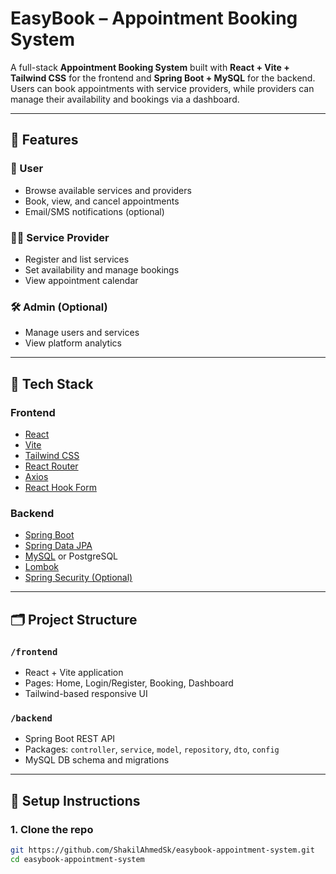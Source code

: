 
# EasyBook – Appointment Booking System

A full-stack **Appointment Booking System** built with **React + Vite + Tailwind CSS** for the frontend and **Spring Boot + MySQL** for the backend. Users can book appointments with service providers, while providers can manage their availability and bookings via a dashboard.

---

## 🚀 Features

### 👤 User
- Browse available services and providers
- Book, view, and cancel appointments
- Email/SMS notifications (optional)

### 🧑‍💼 Service Provider
- Register and list services
- Set availability and manage bookings
- View appointment calendar

### 🛠 Admin (Optional)
- Manage users and services
- View platform analytics

---

## 🧱 Tech Stack

### Frontend
- [React](https://reactjs.org/)
- [Vite](https://vitejs.dev/)
- [Tailwind CSS](https://tailwindcss.com/)
- [React Router](https://reactrouter.com/)
- [Axios](https://axios-http.com/)
- [React Hook Form](https://react-hook-form.com/)

### Backend
- [Spring Boot](https://spring.io/projects/spring-boot)
- [Spring Data JPA](https://spring.io/projects/spring-data-jpa)
- [MySQL](https://www.mysql.com/) or PostgreSQL
- [Lombok](https://projectlombok.org/)
- [Spring Security (Optional)](https://spring.io/projects/spring-security)

---

## 🗂 Project Structure

### `/frontend`
- React + Vite application
- Pages: Home, Login/Register, Booking, Dashboard
- Tailwind-based responsive UI

### `/backend`
- Spring Boot REST API
- Packages: `controller`, `service`, `model`, `repository`, `dto`, `config`
- MySQL DB schema and migrations

---

## 🔧 Setup Instructions

### 1. Clone the repo
```bash
git https://github.com/ShakilAhmedSk/easybook-appointment-system.git
cd easybook-appointment-system
